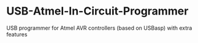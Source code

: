 # USB-Atmel-In-Circuit-Programmer
 USB programmer for Atmel AVR controllers (based on USBasp) with extra features
